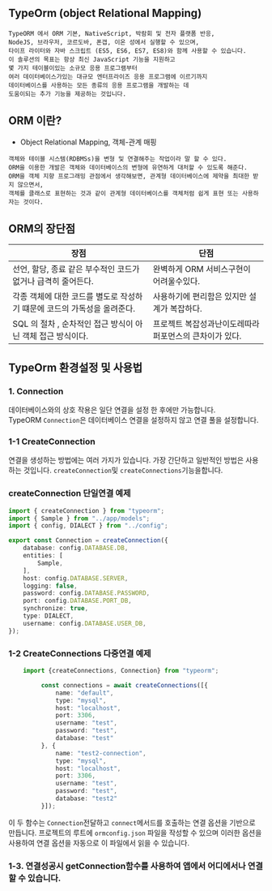 ## TypeOrm (object Relational Mapping)
```text
TypeORM 에서 ORM 기본, NativeScript, 박람회 및 전자 플랫폼 반응, 
NodeJS, 브라우저, 코르도바, 폰갭, 이온 성에서 실행할 수 있으며, 
타이프 라이터와 자바 스크립트 (ES5, ES6, ES7, ES8)와 함께 사용할 수 있습니다.
이 솔루션의 목표는 항상 최신 JavaScript 기능을 지원하고 
몇 가지 테이블이있는 소규모 응용 프로그램부터 
여러 데이터베이스가있는 대규모 엔터프라이즈 응용 프로그램에 이르기까지 
데이터베이스를 사용하는 모든 종류의 응용 프로그램을 개발하는 데 
도움이되는 추가 기능을 제공하는 것입니다.
```

## ORM 이란?
* Object Relational Mapping, 객체-관계 매핑
```text
객체와 테이블 시스템(RDBMSs)을 변형 및 연결해주는 작업이라 말 할 수 있다. 
ORM을 이용한 개발은 객체와 데이터베이스의 변형에 유연하게 대처할 수 있도록 해준다. 
ORM을 객체 지향 프로그래밍 관점에서 생각해보면, 관계형 데이터베이스에 제약을 최대한 받지 않으면서, 
객체를 클래스로 표현하는 것과 같이 관계형 데이터베이스를 객체처럼 쉽게 표현 또는 사용하자는 것이다.
```

## ORM의 장단점
장점 | 단점 |
---- | ---- |  
선언, 할당, 종료 같은 부수적인 코드가 없거나 급격히 줄어든다. | 완벽하게 ORM 서비스구현이 어려울수있다. |
각종 객체에 대한 코드를 별도로 작성하기 떄문에 코드의 가독성을 올려준다. | 사용하기에 편리함은 있지만 설계가 복잡하다. |
SQL 의 절차 , 순차적인 접근 방식이 아닌 객체 접근 방식이다. | 프로젝트 복잡성과난이도레따라 퍼포먼스의 큰차이가 있다.

## TypeOrm 환경설정 및 사용법
### 1. Connection
데이터베이스와의 상호 작용은 일단 연결을 설정 한 후에만 가능합니다.<br />
TypeORM <code>Connection</code>은 데이터베이스 연결을 설정하지 않고 연결 풀을 설정합니다.

### 1-1 CreateConnection
연결을 생성하는 방법에는 여러 가지가 있습니다. 
가장 간단하고 일반적인 방법은 사용하는 것입니다. 
<code>createConnection</code>및 <code>createConnections</code>기능을합니다.

### createConnection 단일연결 예제
```typescript
import { createConnection } from "typeorm";
import { Sample } from "../app/models";
import { config, DIALECT } from "../config";

export const Connection = createConnection({
    database: config.DATABASE.DB,
    entities: [
        Sample,
    ],
    host: config.DATABASE.SERVER,
    logging: false,
    password: config.DATABASE.PASSWORD,
    port: config.DATABASE.PORT_DB,
    synchronize: true,
    type: DIALECT,
    username: config.DATABASE.USER_DB,
});
```
### 1-2 CreateConnections 다중연결 예제
```typescript
    import {createConnections, Connection} from "typeorm";

         const connections = await createConnections([{
             name: "default",
             type: "mysql",
             host: "localhost",
             port: 3306,
             username: "test",
             password: "test",
             database: "test"
         }, {
             name: "test2-connection",
             type: "mysql",
             host: "localhost",
             port: 3306,
             username: "test",
             password: "test",
             database: "test2"
         }]);
```

이 두 함수는 <code>Connection</code>전달하고 <code>connect</code>메서드를 호출하는 연결 옵션을 기반으로 만듭니다. 
프로젝트의 루트에 <code>ormconfig.json</code> 파일을 작성할 수 있으며 이러한 옵션을 사용하여 
연결 옵션을 자동으로 이 파일에서 읽을 수 있습니다.

### 1-3. 연결성공시 getConnection함수를 사용하여 앱에서 어디에서나 연결할 수 있습니다.
